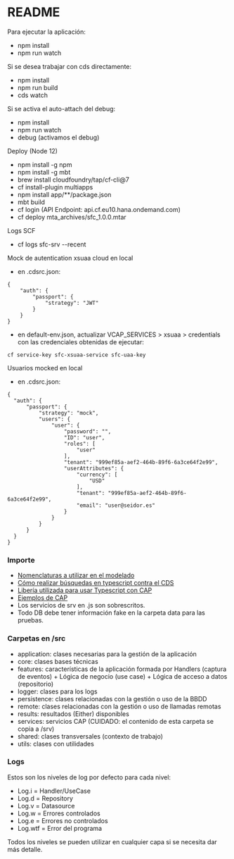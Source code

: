 # README

Para ejecutar la aplicación:

- npm install
- npm run watch

Si se desea trabajar con cds directamente:

- npm install
- npm run build
- cds watch

Si se activa el auto-attach del debug:

- npm install
- npm run watch
- debug (activamos el debug)

Deploy (Node 12)

- npm install -g npm
- npm install -g mbt
- brew install cloudfoundry/tap/cf-cli@7
- cf install-plugin multiapps
- npm install app/**/package.json
- mbt build
- cf login (API Endpoint: api.cf.eu10.hana.ondemand.com)
- cf deploy mta_archives/sfc_1.0.0.mtar

Logs SCF
- cf logs sfc-srv --recent

Mock de autentication xsuaa cloud en local
- en .cdsrc.json:
```
{
    "auth": {
        "passport": {
            "strategy": "JWT"
        }
    }
}
```
- en default-env.json, actualizar VCAP_SERVICES > xsuaa > credentials con las credenciales obtenidas de ejecutar:
```
cf service-key sfc-xsuaa-service sfc-uaa-key
```


Usuarios mocked en local
- en .cdsrc.json:
```
{
  "auth": {
      "passport": {
          "strategy": "mock",
          "users": {
              "user": {
                  "password": "",
                  "ID": "user",
                  "roles": [
                      "user"
                  ],
                  "tenant": "999ef85a-aef2-464b-89f6-6a3ce64f2e99",
                  "userAttributes": {
                      "currency": [
                          "USD"
                      ],
                      "tenant": "999ef85a-aef2-464b-89f6-6a3ce64f2e99",
                      "email": "user@seidor.es"
                  }
              }
          }
      }
  }
}
```
### Importe

- [Nomenclaturas a utilizar en el modelado](https://seidor.sharepoint.com/:p:/t/ShopFloorControlConsultingESP/EZ6gD5IkBi9Mq_6MiRr9iXsBRCBV5vNPUTpeWju7Yn02iQ?e=YZ8Tad)
- [Cómo realizar búsquedas en typescript contra el CDS](https://cap.cloud.sap/docs/cds/cqn)
- [Libería utilizada para usar Typescript con CAP](https://github.com/mrbandler/cds-routing-handlers#readme)
- [Ejemplos de CAP](https://github.com/SAP-samples/cloud-cap-samples)
- Los servicios de srv en .js son sobrescritos.
- Todo DB debe tener información fake en la carpeta data para las pruebas.

### Carpetas en /src

- application: clases necesarias para la gestión de la aplicación
- core: clases bases técnicas
- features: características de la aplicación formada por Handlers (captura de eventos) + Lógica de negocio (use case) + Lógica de acceso a datos (repositorio)
- logger: clases para los logs
- persistence: clases relacionadas con la gestión o uso de la BBDD
- remote: clases relacionadas con la gestión o uso de llamadas remotas
- results: resultados (Either) disponibles
- services: servicios CAP (CUIDADO: el contenido de esta carpeta se copia a /srv)
- shared: clases transversales (contexto de trabajo)
- utils: clases con utilidades

### Logs

Estos son los niveles de log por defecto para cada nivel:

- Log.i = Handler/UseCase
- Log.d = Repository
- Log.v = Datasource
- Log.w = Errores controlados
- Log.e = Errores no controlados
- Log.wtf = Error del programa

Todos los niveles se pueden utilizar en cualquier capa si se necesita dar más detalle.
